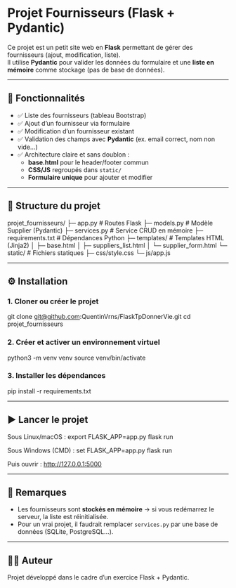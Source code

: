 # Projet Fournisseurs (Flask + Pydantic)

Ce projet est un petit site web en **Flask** permettant de gérer des fournisseurs (ajout, modification, liste).  
Il utilise **Pydantic** pour valider les données du formulaire et une **liste en mémoire** comme stockage (pas de base de données).

---

## 🚀 Fonctionnalités

- ✅ Liste des fournisseurs (tableau Bootstrap)
- ✅ Ajout d’un fournisseur via formulaire
- ✅ Modification d’un fournisseur existant
- ✅ Validation des champs avec **Pydantic** (ex. email correct, nom non vide…)
- ✅ Architecture claire et sans doublon :
  - **base.html** pour le header/footer commun
  - **CSS/JS** regroupés dans `static/`
  - **Formulaire unique** pour ajouter et modifier

---

## 📂 Structure du projet

projet_fournisseurs/
├─ app.py                # Routes Flask
├─ models.py             # Modèle Supplier (Pydantic)
├─ services.py           # Service CRUD en mémoire
├─ requirements.txt      # Dépendances Python
├─ templates/            # Templates HTML (Jinja2)
│  ├─ base.html
│  ├─ suppliers_list.html
│  └─ supplier_form.html
└─ static/               # Fichiers statiques
   ├─ css/style.css
   └─ js/app.js

---

## ⚙️ Installation

### 1. Cloner ou créer le projet
git clone git@github.com:QuentinVrns/FlaskTpDonnerVie.git
cd projet_fournisseurs

### 2. Créer et activer un environnement virtuel
python3 -m venv venv
source venv/bin/activate

### 3. Installer les dépendances
pip install -r requirements.txt

---

## ▶️ Lancer le projet

Sous Linux/macOS :
export FLASK_APP=app.py
flask run

Sous Windows (CMD) :
set FLASK_APP=app.py
flask run

Puis ouvrir :
http://127.0.0.1:5000

---

## 📌 Remarques

- Les fournisseurs sont **stockés en mémoire** → si vous redémarrez le serveur, la liste est réinitialisée.
- Pour un vrai projet, il faudrait remplacer `services.py` par une base de données (SQLite, PostgreSQL…).

---

## 👨‍💻 Auteur

Projet développé dans le cadre d’un exercice Flask + Pydantic.
